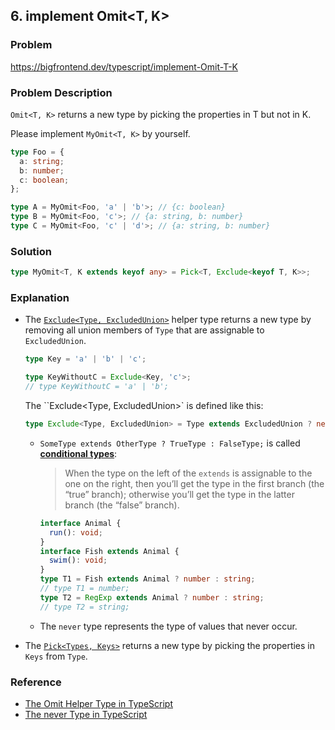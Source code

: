 ## 6. implement Omit<T, K>

### Problem

https://bigfrontend.dev/typescript/implement-Omit-T-K

### Problem Description

`Omit<T, K>` returns a new type by picking the properties in T but not in K.

Please implement `MyOmit<T, K>` by yourself.

```ts
type Foo = {
  a: string;
  b: number;
  c: boolean;
};

type A = MyOmit<Foo, 'a' | 'b'>; // {c: boolean}
type B = MyOmit<Foo, 'c'>; // {a: string, b: number}
type C = MyOmit<Foo, 'c' | 'd'>; // {a: string, b: number}
```

### Solution

```ts
type MyOmit<T, K extends keyof any> = Pick<T, Exclude<keyof T, K>>;
```

### Explanation

- The [`Exclude<Type, ExcludedUnion>`](https://www.typescriptlang.org/docs/handbook/utility-types.html#excludetype-excludedunion) helper type returns a new type by removing all union members of `Type` that are assignable to `ExcludedUnion`.

  ```ts
  type Key = 'a' | 'b' | 'c';

  type KeyWithoutC = Exclude<Key, 'c'>;
  // type KeyWithoutC = 'a' | 'b';
  ```

  The ``Exclude<Type, ExcludedUnion>` is defined like this:

  ```ts
  type Exclude<Type, ExcludedUnion> = Type extends ExcludedUnion ? never : Type;
  ```

  - `SomeType extends OtherType ? TrueType : FalseType;` is called [**conditional types**](https://www.typescriptlang.org/docs/handbook/2/conditional-types.html):

    > When the type on the left of the `extends` is assignable to the one on the right, then you’ll get the type in the first branch (the “true” branch); otherwise you’ll get the type in the latter branch (the “false” branch).

    ```ts
    interface Animal {
      run(): void;
    }
    interface Fish extends Animal {
      swim(): void;
    }
    type T1 = Fish extends Animal ? number : string;
    // type T1 = number;
    type T2 = RegExp extends Animal ? number : string;
    // type T2 = string;
    ```

  - The `never` type represents the type of values that never occur.

- The [`Pick<Types, Keys>`](./5.implement-Pick-T-K.md) returns a new type by picking the properties in `Keys` from `Type`.

### Reference

- [The Omit Helper Type in TypeScript](https://mariusschulz.com/blog/the-omit-helper-type-in-typescript)
- [The never Type in TypeScript](https://mariusschulz.com/blog/the-never-type-in-typescript)
